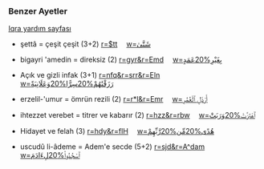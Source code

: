 ### Benzer Ayetler

[Iqra yardım sayfası](https://maeyler.github.io/Iqra3/guideQ)

* şettâ = çeşit çeşit (3+2)
<a href="https://maeyler.github.io/Iqra3/mujam#r=$tt" target="mujam">r=$tt</a>&emsp;
<a href="https://a0m0rajab.github.io/BahisQuraniDev/finder#w=شَتَّىٰ" target="finder">w=شَتَّىٰ</a>

* bigayri 'amedin = direksiz (2)
<a href="https://maeyler.github.io/Iqra3/mujam#r=gyr&r=Emd" target="mujam">r=gyr&amp;r=Emd</a>&emsp;
<a href="https://a0m0rajab.github.io/BahisQuraniDev/finder#w=بِغَيْرِ%20عَمَدٍ" target="finder">w=بِغَيْرِ%20عَمَدٍ</a>

* Açık ve gizli infak (3+1)
<a href="https://maeyler.github.io/Iqra3/mujam#r=nfq&r=srr&r=Eln" target="mujam">r=nfq&amp;r=srr&amp;r=Eln</a>&emsp;
<a href="https://a0m0rajab.github.io/BahisQuraniDev/finder#w=رَزَقْنَٰهُمْ%20سِرًّا%20وَعَلَانِيَةً" target="finder">w=رَزَقْنَٰهُمْ%20سِرًّا%20وَعَلَانِيَةً</a>

* erzelil-'umur = ömrün rezili (2)
<a href="https://maeyler.github.io/Iqra3/mujam#r=r*l&r=Emr" target="mujam">r=r*l&amp;r=Emr</a>&emsp;
<a href="https://a0m0rajab.github.io/BahisQuraniDev/finder#w=أَرْذَلِ ٱلْعُمُرِ" target="finder">w=أَرْذَلِ ٱلْعُمُرِ</a>

* ihtezzet verebet = titrer ve kabarır (2)
<a href="https://maeyler.github.io/Iqra3/mujam#r=hzz&r=rbw" target="mujam">r=hzz&amp;r=rbw</a>&emsp;
<a href="https://a0m0rajab.github.io/BahisQuraniDev/finder#w=ٱهْتَزَّتْ%20وَرَبَتْ" target="finder">w=ٱهْتَزَّتْ%20وَرَبَتْ</a>

* Hidayet ve felah (3)
<a href="https://maeyler.github.io/Iqra3/mujam#r=hdy&r=flH" target="mujam">r=hdy&amp;r=flH</a>&emsp;
<a href="https://a0m0rajab.github.io/BahisQuraniDev/finder#w=هُدًى%20مِّن%20رَّبِّهِمْ" target="finder">w=هُدًى%20مِّن%20رَّبِّهِمْ</a>

* uscudû li-âdeme = Adem'e secde (5+2)
<a href="https://maeyler.github.io/Iqra3/mujam#r=sjd&r=A^dam" target="mujam">r=sjd&amp;r=A^dam</a>&emsp;
<a href="https://a0m0rajab.github.io/BahisQuraniDev/finder#w=ٱسْجُدُوا۟%20لِءَادَمَ" target="finder">w=ٱسْجُدُوا۟%20لِءَادَمَ</a>

